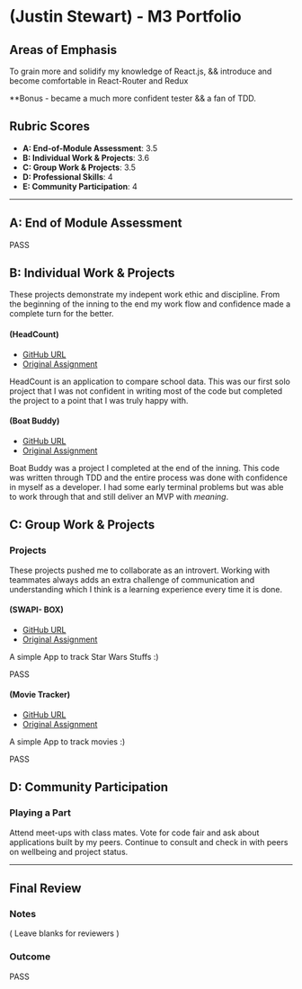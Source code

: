 # (Justin Stewart) - M3 Portfolio

## Areas of Emphasis

To grain more and solidify my knowledge of React.js, && introduce and become comfortable in React-Router and Redux

**Bonus - became a much more confident tester && a fan of TDD.

## Rubric Scores

* **A: End-of-Module Assessment**: 3.5
* **B: Individual Work & Projects**: 3.6
* **C: Group Work & Projects**: 3.5
* **D: Professional Skills**: 4
* **E: Community Participation**: 4

-----------------------

## A: End of Module Assessment

PASS


## B: Individual Work & Projects

These projects demonstrate my indepent work ethic and discipline. From the beginning of the inning to the end my work flow and confidence made a complete turn for the better.

#### (HeadCount)

* [GitHub URL](https://github.com/Jstewart3313/headcount2.0)
* [Original Assignment](https://github.com/turingschool-examples/headcount2.0)

HeadCount is an application to compare school data. This was our first solo project that I was not confident in writing most of the code but completed the project to a point that I was truly happy with.

#### (Boat Buddy)

* [GitHub URL](https://github.com/Jstewart3313/headcount2.0)
* [Original Assignment](https://github.com/turingschool-examples/headcount2.0)

Boat Buddy was a project I completed at the end of the inning. This code was written through TDD and the entire process was done with confidence in myself as a developer. I had some early terminal problems but was able to work through that and still deliver an MVP with *meaning*.

## C: Group Work & Projects

### Projects

These projects pushed me to collaborate as an introvert. Working with teammates always adds an extra challenge of communication and understanding which I think is a learning experience every time it is done.

#### (SWAPI- BOX)

* [GitHub URL](https://github.com/Jstewart3313/SWapiBox)
* [Original Assignment](http://frontend.turing.io/projects/swapi-box.html)

A simple App to track Star Wars Stuffs :)

PASS

#### (Movie Tracker)

* [GitHub URL](https://github.com/Jstewart3313/movie-tracker)
* [Original Assignment](https://github.com/turingschool-examples/movie-tracker)

A simple App to track movies :)

PASS

## D: Community Participation

### Playing a Part

Attend meet-ups with class mates. 
Vote for code fair and ask about applications built by my peers.
Continue to consult and check in with peers on wellbeing and project status.


------------------

## Final Review

### Notes

( Leave blanks for reviewers )

### Outcome

PASS
